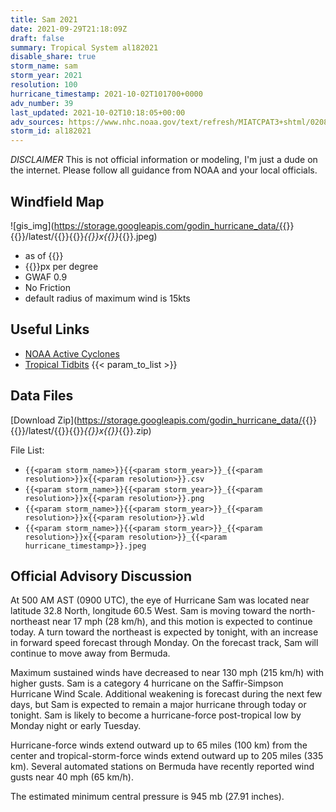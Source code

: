 ```yaml
---
title: Sam 2021
date: 2021-09-29T21:18:09Z
draft: false
summary: Tropical System al182021
disable_share: true
storm_name: sam
storm_year: 2021
resolution: 100
hurricane_timestamp: 2021-10-02T101700+0000
adv_number: 39
last_updated: 2021-10-02T10:18:05+00:00
adv_sources: https://www.nhc.noaa.gov/text/refresh/MIATCPAT3+shtml/020842.shtml;https://www.nhc.noaa.gov/refresh/graphics_at3+shtml/084715.shtml?cone
storm_id: al182021
---
```

*DISCLAIMER* This is not official information or modeling, I'm just a dude on the internet.  Please follow all guidance from NOAA and your local officials.

## Windfield Map
![gis_img](https://storage.googleapis.com/godin_hurricane_data/{{<param storm_name>}}{{<param storm_year>}}/latest/{{<param storm_name>}}{{<param storm_year>}}_{{<param resolution>}}x{{<param resolution>}}_{{<param hurricane_timestamp>}}.jpeg)

- as of {{<param last_updated>}}
- {{<param resolution>}}px per degree
- GWAF 0.9
- No Friction
- default radius of maximum wind is 15kts

## Useful Links
- [NOAA Active Cyclones](https://www.nhc.noaa.gov/)
- [Tropical Tidbits](https://www.tropicaltidbits.com/storminfo/)
{{< param_to_list >}}

## Data Files
[Download Zip](https://storage.googleapis.com/godin_hurricane_data/{{<param storm_name>}}{{<param storm_year>}}/latest/{{<param storm_name>}}{{<param storm_year>}}_{{<param resolution>}}x{{<param resolution>}}_{{<param hurricane_timestamp>}}.zip)

File List:
- `{{<param storm_name>}}{{<param storm_year>}}_{{<param resolution>}}x{{<param resolution>}}.csv`
- `{{<param storm_name>}}{{<param storm_year>}}_{{<param resolution>}}x{{<param resolution>}}.png`
- `{{<param storm_name>}}{{<param storm_year>}}_{{<param resolution>}}x{{<param resolution>}}.wld`
- `{{<param storm_name>}}{{<param storm_year>}}_{{<param resolution>}}x{{<param resolution>}}_{{<param hurricane_timestamp>}}.jpeg`


## Official Advisory Discussion
At 500 AM AST (0900 UTC), the eye of Hurricane Sam was located near 
latitude 32.8 North, longitude 60.5 West.  Sam is moving toward
the north-northeast near 17 mph (28 km/h), and this motion is
expected to continue today.  A turn toward the northeast is 
expected by tonight, with an increase in forward speed forecast 
through Monday.  On the forecast track, Sam will continue to move 
away from Bermuda.
 
Maximum sustained winds have decreased to near 130 mph (215 km/h) 
with higher gusts.  Sam is a category 4 hurricane on the 
Saffir-Simpson Hurricane Wind Scale.  Additional weakening is 
forecast during the next few days, but Sam is expected to remain a 
major hurricane through today or tonight.  Sam is likely to become 
a hurricane-force post-tropical low by Monday night or early 
Tuesday.
 
Hurricane-force winds extend outward up to 65 miles (100 km) from
the center and tropical-storm-force winds extend outward up to 205
miles (335 km).  Several automated stations on Bermuda have recently 
reported wind gusts near 40 mph (65 km/h).
 
The estimated minimum central pressure is 945 mb (27.91 inches).
